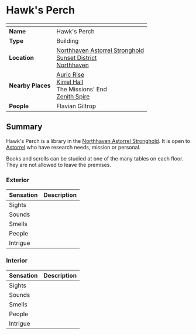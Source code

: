 # Hawk's Perch

| []() | |
| --- | --- |
| **Name** | Hawk's Perch |
| **Type** | Building |
| **Location** | [Northhaven Astorrel Stronghold](../strongholds/northhaven-astorrel-stronghold.md)<br />[Sunset District](../districts/sunset-district.md)<br />[Northhaven](../cities/northhaven.md) |
| **Nearby Places** | [Auric Rise](auric-rise.md)<br />[Kirrel Hall](kirrel-hall.md)<br />The Missions' End<br />[Zenith Spire](zenith-spire.md) |
| **People** | Flavian Giltrop |

## Summary

Hawk's Perch is a library in the [Northhaven Astorrel Stronghold](../strongholds/northhaven-astorrel-stronghold.md). It is open to [Astorrel](../../organisations/astorrel/astorrel.md) who have research needs, mission or personal.

Books and scrolls can be studied at one of the many tables on each floor. They are not allowed to leave the premises.

### Exterior

| Sensation | Description |
| ---- | --- |
| Sights | |
| Sounds | |
| Smells | |
| People | |
| Intrigue | |

### Interior

| Sensation | Description |
| ---- | --- |
| Sights | |
| Sounds | |
| Smells | |
| People | |
| Intrigue | |
